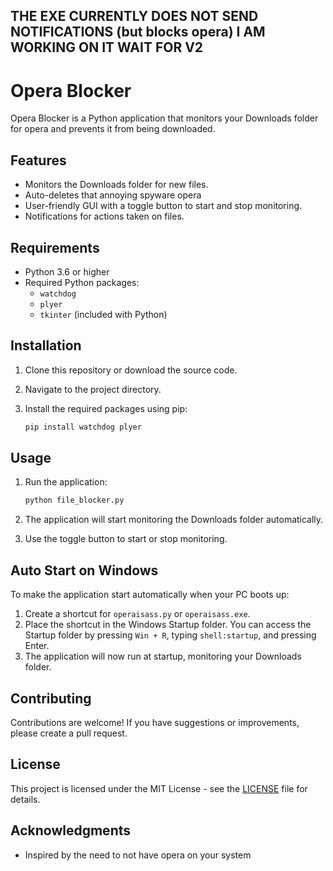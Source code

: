 ## THE EXE CURRENTLY DOES NOT SEND NOTIFICATIONS (but blocks opera) I AM WORKING ON IT WAIT FOR V2

# Opera Blocker

Opera Blocker is a Python application that monitors your Downloads folder for opera and prevents it from being downloaded.

## Features

- Monitors the Downloads folder for new files.
- Auto-deletes that annoying spyware opera
- User-friendly GUI with a toggle button to start and stop monitoring.
- Notifications for actions taken on files.

## Requirements

- Python 3.6 or higher
- Required Python packages:
  - `watchdog`
  - `plyer`
  - `tkinter` (included with Python)

## Installation

1. Clone this repository or download the source code.
2. Navigate to the project directory.
3. Install the required packages using pip:

   ```bash
   pip install watchdog plyer
   ```

## Usage

1. Run the application:

   ```bash
   python file_blocker.py
   ```

2. The application will start monitoring the Downloads folder automatically.
3. Use the toggle button to start or stop monitoring.

## Auto Start on Windows

To make the application start automatically when your PC boots up:

1. Create a shortcut for `operaisass.py` or `operaisass.exe`.
2. Place the shortcut in the Windows Startup folder. You can access the Startup folder by pressing `Win + R`, typing `shell:startup`, and pressing Enter.
3. The application will now run at startup, monitoring your Downloads folder.

## Contributing

Contributions are welcome! If you have suggestions or improvements, please create a pull request.

## License

This project is licensed under the MIT License - see the [LICENSE](LICENSE) file for details.

## Acknowledgments

- Inspired by the need to not have opera on your system

